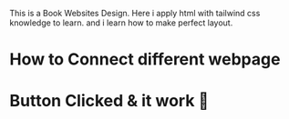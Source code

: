 This is a Book Websites Design. 
Here i apply html with tailwind css knowledge to learn.
and i learn how to make perfect layout. 
# How to Connect different webpage 
# Button Clicked & it work 🤛

